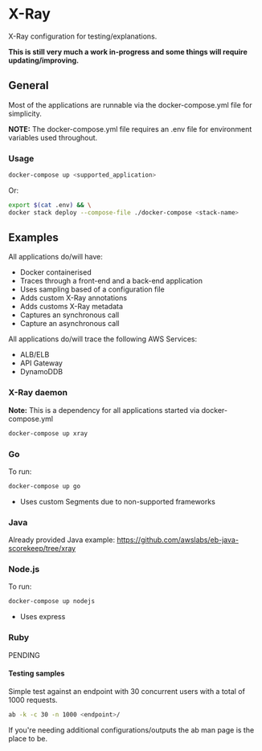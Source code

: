 # X-Ray
X-Ray configuration for testing/explanations.

**This is still very much a work in-progress and some things will require updating/improving.**

## General
Most of the applications are runnable via the docker-compose.yml file for simplicity.

**NOTE:** The docker-compose.yml file requires an .env file for environment variables used throughout.

### Usage
```bash
docker-compose up <supported_application>
```

Or:

```bash
export $(cat .env) && \
docker stack deploy --compose-file ./docker-compose <stack-name>
```

## Examples
All applications do/will have:
* Docker containerised
* Traces through a front-end and a back-end application
* Uses sampling based of a configuration file
* Adds custom X-Ray annotations
* Adds customs X-Ray metadata
* Captures an synchronous call
* Capture an asynchronous call

All applications do/will trace the following AWS Services:
* ALB/ELB
* API Gateway
* DynamoDDB

### X-Ray daemon
**Note:** This is a dependency for all applications started via docker-compose.yml
```bash
docker-compose up xray
```

### Go
To run:
```bash
docker-compose up go
```
* Uses custom Segments due to non-supported frameworks

### Java
Already provided Java example:
https://github.com/awslabs/eb-java-scorekeep/tree/xray

### Node.js
To run:
```bash
docker-compose up nodejs
```
* Uses express

### Ruby
PENDING

#### Testing samples
Simple test against an endpoint with 30 concurrent users with a total of 1000 requests.
```bash
ab -k -c 30 -n 1000 <endpoint>/
```
If you're needing additional configurations/outputs the ab man page is the place to be.
